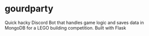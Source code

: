 # gourdparty

Quick hacky Discord Bot that handles game logic and saves data in MongoDB for a LEGO building competition. Built with Flask
